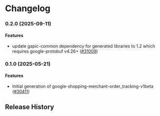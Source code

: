 # Changelog

### 0.2.0 (2025-09-11)

#### Features

* update gapic-common dependency for generated libraries to 1.2 which requires google-protobuf v4.26+ ([#31009](https://github.com/googleapis/google-cloud-ruby/issues/31009)) 

### 0.1.0 (2025-05-21)

#### Features

* Initial generation of google-shopping-merchant-order_tracking-v1beta ([#30411](https://github.com/googleapis/google-cloud-ruby/issues/30411)) 

## Release History
